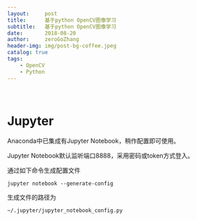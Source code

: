 ```yaml
---
layout:     post
title:      基于python OpenCV图像学习
subtitle:   基于python OpenCV图像学习
date:       2018-08-20  
author:     zeroGoZhang
header-img: img/post-bg-coffee.jpeg
catalog: true
tags:
    - OpenCV
    - Python
---
```

　
# Jupyter

Anaconda中已集成有Jupyter Notebook，稍作配置即可使用。

Jupyter Notebook默认监听端口8888，采用密码或token方式登入。

通过如下命令生成配置文件

```
jupyter notebook --generate-config
```

生成文件的路径为
```
~/.jupyter/jupyter_notebook_config.py
```
